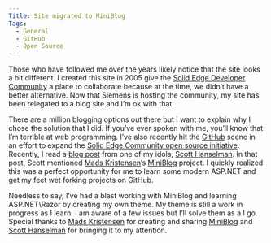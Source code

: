 ```yaml
---
Title: Site migrated to MiniBlog
Tags:
  - General
  - GitHub
  - Open Source
---
```


Those who have followed me over the years likely notice that the site looks a bit different. I created this site in 2005 give the [Solid Edge Developer Community](http://community.plm.automation.siemens.com/t5/Solid-Edge-Developer-Community/ct-p/SolidEdgeDeveloperCommunity) a place to collaborate because at the time, we didn’t have a better alternative. Now that Siemens is hosting the community, my site has been relegated to a blog site and I’m ok with that.

There are a million blogging options out there but I want to explain why I chose the solution that I did. If you’ve ever spoken with me, you’ll know that I’m terrible at web programming. I’ve also recently hit the [GitHub](https://github.com) scene in an effort to expand the [Solid Edge Community open source initiative](https://github.com/SolidEdgeCommunity). Recently, I read a [blog post](http://www.hanselman.com/blog/ExploringASPNETWebPagesAFullyfeaturedMiniBlogUsingJustRazor.aspx) from one of my idols, [Scott Hanselman](http://www.hanselman.com). In that post, Scott mentioned [Mads Kristensen](http://madskristensen.net/)’s [MiniBlog](https://github.com/madskristensen/miniblog) project. I quickly realized this was a perfect opportunity for me to learn some modern ASP.NET and get my feet wet forking projects on GitHub.

Needless to say, I’ve had a blast working with MiniBlog and learning ASP.NET\Razor by creating my own theme. My theme is still a work in progress as I learn. I am aware of a few issues but I’ll solve them as a I go. Special thanks to [Mads Kristensen](http://madskristensen.net/) for creating and sharing [MiniBlog](https://github.com/madskristensen/miniblog) and [Scott Hanselman](http://www.hanselman.com) for bringing it to my attention.